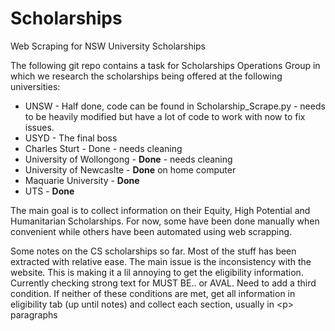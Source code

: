 # Scholarships
Web Scraping for NSW University Scholarships

The following git repo contains a task for Scholarships Operations Group in which we research the scholarships being offered at the following universities:
- UNSW - Half done, code can be found in Scholarship_Scrape.py - needs to be heavily modified but have a lot of code to work with now to fix issues. 
- USYD - The final boss 
- Charles Sturt - Done - needs cleaning
- University of Wollongong - **Done** - needs cleaning
- University of Newcaslte - **Done** on home computer
- Maquarie University - **Done**
- UTS - **Done**

The main goal is to collect information on their Equity, High Potential and Humanitarian Scholarships. For now, some have been done manually when convenient
while others have been automated using web scrapping. 


Some notes on the CS scholarships so far. Most of the stuff has been extracted with relative ease. The main issue is the inconsistency with the website. 
This is making it a lil annoying to get the eligibility information. Currently checking strong text for MUST BE.. or AVAL. Need to add a third condition. If neither 
of these conditions are met, get all information in eligibility tab (up until notes) and collect each section, usually in \<p> paragraphs
